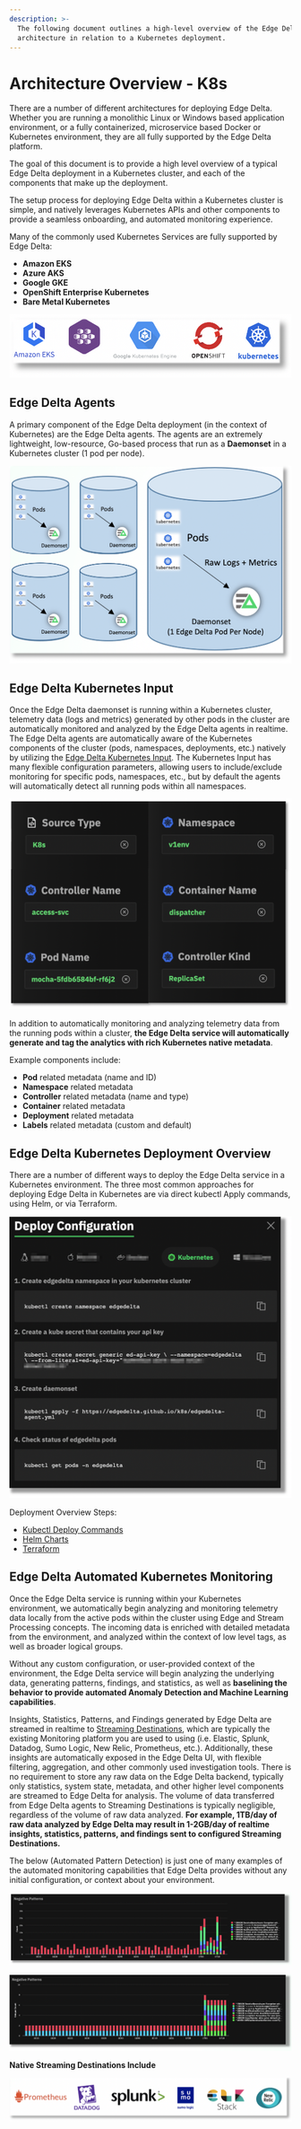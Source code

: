 ```yaml
---
description: >-
  The following document outlines a high-level overview of the Edge Delta
  architecture in relation to a Kubernetes deployment.
---
```

# Architecture Overview - K8s

There are a number of different architectures for deploying Edge Delta. Whether you are running a monolithic Linux or Windows based application environment, or a fully containerized, microservice based Docker or Kubernetes environment, they are all fully supported by the Edge Delta platform.

The goal of this document is to provide a high level overview of a typical Edge Delta deployment in a Kubernetes cluster, and each of the components that make up the deployment.

The setup process for deploying Edge Delta within a Kubernetes cluster is simple, and natively leverages Kubernetes APIs and other components to provide a seamless onboarding, and automated monitoring experience.

Many of the commonly used Kubernetes Services are fully supported by Edge Delta:

* **Amazon EKS**
* **Azure AKS**
* **Google GKE**
* **OpenShift Enterprise Kubernetes**
* **Bare Metal Kubernetes**

![Examples of natively integrated Kubernetes platforms](./assets/screen-shot-2021-01-26-at-7.21.57-pm.png)

## Edge Delta Agents

A primary component of the Edge Delta deployment \(in the context of Kubernetes\) are the Edge Delta agents. The agents are an extremely lightweight, low-resource, Go-based process that run as a **Daemonset** in a Kubernetes cluster \(1 pod per node\).

![High level overview of Kubernetes cluster architecture with Edge Delta daemonset](./assets/screen-shot-2021-01-27-at-10.28.42-am.png)

## Edge Delta Kubernetes Input

Once the Edge Delta daemonset is running within a Kubernetes cluster, telemetry data \(logs and metrics\) generated by other pods in the cluster are automatically monitored and analyzed by the Edge Delta agents in realtime. The Edge Delta agents are automatically aware of the Kubernetes components of the cluster \(pods, namespaces, deployments, etc.\) natively by utilizing the [Edge Delta Kubernetes Input](./configuration/inputs.md#kubernetes). The Kubernetes Input has many flexible configuration parameters, allowing users to include/exclude monitoring for specific pods, namespaces, etc., but by default the agents will automatically detect all running pods within all namespaces.

![Overview of various metadata automatically generated by Edge Delta ](./assets/screen-shot-2021-01-26-at-3.35.04-pm.png)

In addition to automatically monitoring and analyzing telemetry data from the running pods within a cluster, **the Edge Delta service will automatically generate and tag the analytics with rich Kubernetes native metadata**.

Example components include:

* **Pod** related metadata \(name and ID\)
* **Namespace** related metadata
* **Controller** related metadata \(name and type\)
* **Container** related metadata
* **Deployment** related metadata
* **Labels** related metadata \(custom and default\)

## Edge Delta Kubernetes Deployment Overview

There are a number of different ways to deploy the Edge Delta service in a Kubernetes environment. The three most common approaches for deploying Edge Delta in Kubernetes are via direct kubectl Apply commands, using Helm, or via Terraform.

![Example deployment overview using direct kubectl deploy commands](./assets/screen-shot-2021-01-26-at-3.55.18-pm%20%281%29%20%281%29%20%281%29.png)

Deployment Overview Steps:

* [Kubectl Deploy Commands](./installation/kubernetes.md)
* [Helm Charts](./installation/helm.md)
* [Terraform](./installation/kubernetes.md)

## Edge Delta Automated Kubernetes Monitoring

Once the Edge Delta service is running within your Kubernetes environment, we automatically begin analyzing and monitoring telemetry data locally from the active pods within the cluster using Edge and Stream Processing concepts. The incoming data is enriched with detailed metadata from the environment, and analyzed within the context of low level tags, as well as broader logical groups.

Without any custom configuration, or user-provided context of the environment, the Edge Delta service will begin analyzing the underlying data, generating patterns, findings, and statistics, as well as **baselining the behavior to provide automated Anomaly Detection and Machine Learning capabilities**.

Insights, Statistics, Patterns, and Findings generated by Edge Delta are streamed in realtime to [Streaming Destinations](./configuration/outputs.md#streaming-destinations), which are typically the existing Monitoring platform you are used to using \(i.e. Elastic, Splunk, Datadog, Sumo Logic, New Relic, Prometheus, etc.\). Additionally, these insights are automatically exposed in the Edge Delta UI, with flexible filtering, aggregation, and other commonly used investigation tools. There is no requirement to store any raw data on the Edge Delta backend, typically only statistics, system state, metadata, and other higher level components are streamed to Edge Delta for analysis. The volume of data transferred from Edge Delta agents to Streaming Destinations is typically negligible, regardless of the volume of raw data analyzed. **For example, 1TB/day of raw data analyzed by Edge Delta may result in 1-2GB/day of realtime insights, statistics, patterns, and findings sent to configured Streaming Destinations.**

The below \(Automated Pattern Detection\) is just one of many examples of the automated monitoring capabilities that Edge Delta provides without any initial configuration, or context about your environment.

![An example of automated Pattern Detection and Sentiment Analysis](./assets/screen-shot-2021-01-26-at-5.16.17-pm.png)

![Alternative Pattern Detection and Sentiment Analysis View, visualizing &quot;unique&quot; Log Patterns and Clusters](./assets/screen-shot-2021-01-26-at-5.16.48-pm.png)


**Native Streaming Destinations Include**

![Examples of Streaming Destinations Edge Delta natively integrates with](./assets/screen-shot-2021-01-26-at-4.59.24-pm.png)

